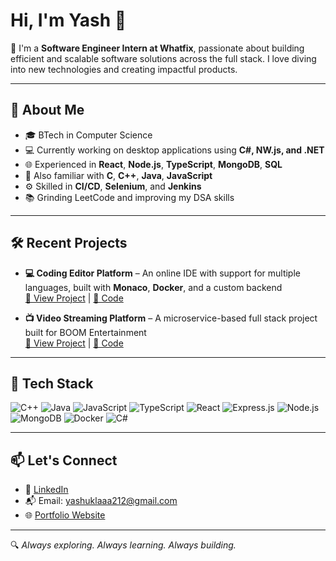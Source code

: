 # Hi, I'm Yash 👋

🚀 I'm a **Software Engineer Intern at Whatfix**, passionate about building efficient and scalable software solutions across the full stack. I love diving into new technologies and creating impactful products.

---

## 🧠 About Me

- 🎓 BTech in Computer Science  
- 💻 Currently working on desktop applications using **C#, NW.js, and .NET**
- 🌐 Experienced in **React**, **Node.js**, **TypeScript**, **MongoDB**, **SQL**
- 🔧 Also familiar with **C**, **C++**, **Java**, **JavaScript**
- ⚙️ Skilled in **CI/CD**, **Selenium**, and **Jenkins**
- 📚 Grinding LeetCode and improving my DSA skills

---

## 🛠️ Recent Projects

- **💻 Coding Editor Platform** – An online IDE with support for multiple languages, built with **Monaco**, **Docker**, and a custom backend  
  [🔗 View Project](https://yashu212.github.io/Online_Compiler/) | [📂 Code](https://github.com/Yashu212/Online_Compiler)

- **📺 Video Streaming Platform** – A microservice-based full stack project built for BOOM Entertainment  
  [🔗 View Project](https://github.com/Yashu212/BoomVideos) | [📂 Code](https://yashu212.github.io/BoomVideos/)

---

## 🧩 Tech Stack

![C++](https://img.shields.io/badge/C++-00599C?style=flat&logo=cplusplus&logoColor=white)
![Java](https://img.shields.io/badge/Java-007396?style=flat&logo=java&logoColor=white)
![JavaScript](https://img.shields.io/badge/JavaScript-F7DF1E?style=flat&logo=javascript&logoColor=black)
![TypeScript](https://img.shields.io/badge/TypeScript-007ACC?style=flat&logo=typescript&logoColor=white)
![React](https://img.shields.io/badge/React-20232A?style=flat&logo=react&logoColor=61DAFB)
![Express.js](https://img.shields.io/badge/Express.js-000000?style=flat&logo=express&logoColor=white)
![Node.js](https://img.shields.io/badge/Node.js-339933?style=flat&logo=nodedotjs&logoColor=white)
![MongoDB](https://img.shields.io/badge/MongoDB-47A248?style=flat&logo=mongodb&logoColor=white)
![Docker](https://img.shields.io/badge/Docker-2496ED?style=flat&logo=docker&logoColor=white)
![C#](https://img.shields.io/badge/C%23-68217A?style=flat&logo=csharp&logoColor=white)

---

## 📫 Let's Connect

- 💼 [LinkedIn](https://www.linkedin.com/in/yashshukla212/)
- 📬 Email: yashuklaaa212@gmail.com
- 🌐 [Portfolio Website](https://yashu212.github.io/Portfolio/) 

---

🔍 *Always exploring. Always learning. Always building.*

